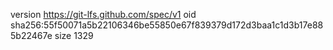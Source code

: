 version https://git-lfs.github.com/spec/v1
oid sha256:55f50071a5b22106346be55850e67f839379d172d3baa1c1d3b17e885b22467e
size 1329
